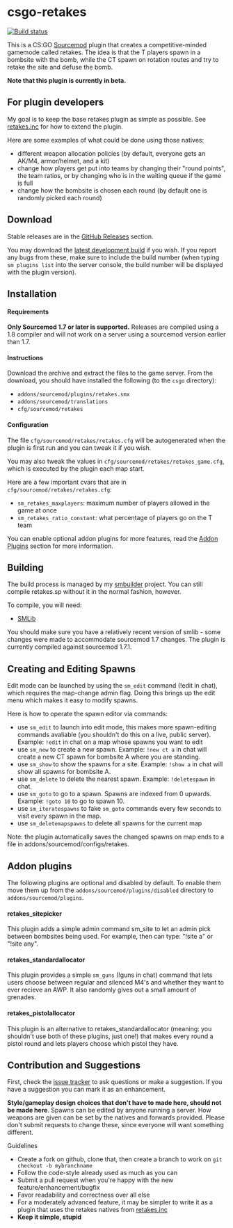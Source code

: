 csgo-retakes
=============

[![Build status](http://ci.splewis.net/job/csgo-retakes/badge/icon)](http://ci.splewis.net/job/csgo-retakes/)

This is a CS:GO [Sourcemod](http://www.sourcemod.net) plugin that creates a competitive-minded gamemode called retakes. The idea is that the T players spawn in a bombsite with the bomb, while the CT spawn on rotation routes and try to retake the site and defuse the bomb.

**Note that this plugin is currently in beta.**


## For plugin developers

My goal is to keep the base retakes plugin as simple as possible. See [retakes.inc](scripting/include/retakes.inc) for how to extend the plugin.

Here are some examples of what could be done using those natives:
- different weapon allocation policies (by default, everyone gets an AK/M4, armor/helmet, and a kit)
- change how players get put into teams by changing their "round points", the team ratios, or by changing who is in the waiting queue if the game is full
- change how the bombsite is chosen each round (by default one is randomly picked each round)


## Download
Stable releases are in the [GitHub Releases](https://github.com/splewis/csgo-retakes/releases) section.

You may download the [latest development build](http://ci.splewis.net/job/csgo-retakes/lastSuccessfulBuild/) if you wish. If you report any bugs from these, make sure to include the build number (when typing ``sm plugins list`` into the server console, the build number will be displayed with the plugin version).


## Installation

#### Requirements

**Only Sourcemod 1.7 or later is supported.** Releases are compiled using a 1.8 compiler and will not work on a server using a sourcemod version earlier than 1.7.

#### Instructions
Download the archive and extract the files to the game server. From the download, you should have installed the following (to the ``csgo`` directory):
- ``addons/sourcemod/plugins/retakes.smx``
- ``addons/sourcemod/translations``
- ``cfg/sourcemod/retakes``

#### Configuration
The file ``cfg/sourcemod/retakes/retakes.cfg`` will be autogenerated when the plugin is first run and you can tweak it if you wish.

You may also tweak the values in ``cfg/sourcemod/retakes/retakes_game.cfg``, which is executed by the plugin each map start.

Here are a few important cvars that are in ``cfg/sourcemod/retakes/retakes.cfg``:
- ``sm_retakes_maxplayers``: maximum number of players allowed in the game at once
- ``sm_retakes_ratio_constant``: what percentage of players go on the T team

You can enable optional addon plugins for more features, read the [Addon Plugins](#addon-plugins) section for more information.


## Building
The build process is managed by my [smbuilder](https://github.com/splewis/sm-builder) project. You can still compile retakes.sp without it in the normal fashion, however.

To compile, you will need:
- [SMLib](https://github.com/bcserv/smlib)

You should make sure you have a relatively recent version of smlib - some changes were made to accommodate sourcemod 1.7 changes. The plugin is currently compiled against sourcemod 1.7.1.


## Creating and Editing Spawns

Edit mode can be launched by using the ``sm_edit`` command (!edit in chat), which requires the map-change admin flag. Doing this brings up the edit menu which makes it easy to modify spawns.

Here is how to operate the spawn editor via commands:
- use ``sm_edit`` to launch into edit mode, this makes more spawn-editing commands avaliable (you shouldn't do this on a live, public server). Example: ``!edit`` in chat on a map whose spawns you want to edit
- use ``sm_new`` to create a new spawn. Example: ``!new ct a`` in chat will create a new CT spawn for bombsite A where you are standing.
- use ``sm_show`` to show the spawns for a site. Example: ``!show a`` in chat will show all spawns for bombsite A.
- use ``sm_delete`` to delete the nearest spawn. Example: ``!deletespawn`` in chat.
- use ``sm_goto`` to go to a spawn. Spawns are indexed from 0 upwards. Example: ``!goto 10`` to go to spawn 10.
- use ``sm_iteratespawns`` to fake ``sm_goto`` commands every few seconds to visit every spawn in the map.
- use ``sm_deletemapspawns`` to delete all spawns for the current map

Note: the plugin automatically saves the changed spawns on map ends to a file in addons/sourcemod/configs/retakes.


## Addon plugins

The following plugins are optional and disabled by default. To enable them move them up from the ``addons/sourcemod/plugins/disabled`` directory to ``addons/sourcemod/plugins``.

#### retakes_sitepicker
This plugin adds a simple admin command sm_site to let an admin pick between bombsites being used. For example, then can type: "!site a" or "!site any".

#### retakes_standardallocator
This plugin provides a simple ``sm_guns`` (!guns in chat) command that lets users choose between regular and silenced M4's and whether they want to ever recieve an AWP. It also randomly gives out a small amount of grenades.

#### retakes_pistolallocator
This plugin is an alternative to retakes_standardallocator (meaning: you shouldn't use both of these plugins, just one!) that makes every round a pistol round and lets players choose which pistol they have.

## Contribution and Suggestions
First, check the [issue tracker](https://github.com/splewis/csgo-retakes/issues?state=open) to ask questions or make a suggestion.
If you have a suggestion you can mark it as an enhancement.

**Style/gameplay design choices that don't have to made here, should not be made here**. Spawns can be edited by anyone running a server. How weapons are given can be set by the natives and forwards provided. Please don't submit requests to change these, since everyone will want something different.

Guidelines
- Create a fork on github, clone that, then create a branch to work on ``git checkout -b mybranchname``
- Follow the code-style already used as much as you can
- Submit a pull request when you're happy with the new feature/enhancement/bugfix
- Favor readability and correctness over all else
- For a moderately advanced feature, it may be simpler to write it as a plugin that uses the retakes natives from [retakes.inc](scripting/include/retakes.inc)
- **Keep it simple, stupid**
